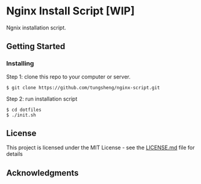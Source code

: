 # Nginx Install Script [WIP]

Ngnix installation script.

## Getting Started

### Installing

Step 1: clone this repo to your computer or server.

```
$ git clone https://github.com/tungsheng/nginx-script.git
```

Step 2: run installation script

```
$ cd dotfiles
$ ./init.sh
```

## License

This project is licensed under the MIT License - see the [LICENSE.md](LICENSE.md) file for details

## Acknowledgments
